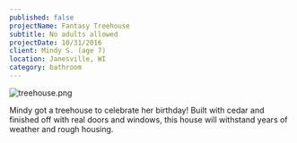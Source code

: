 ```yaml
---
published: false
projectName: Fantasy Treehouse
subtitle: No adults allowed
projectDate: 10/31/2016
client: Mindy S. (age 7)
location: Janesville, WI
category: bathroom
---
```

![treehouse.png]({{site.baseurl}}/img/portfolio/treehouse.png)

Mindy got a treehouse to celebrate her birthday! Built with cedar and finished off with real doors and windows, this house will withstand years of weather and rough housing.
